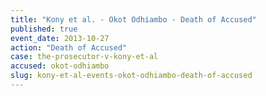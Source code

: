 ```yaml
---
title: "Kony et al. - Okot Odhiambo - Death of Accused"
published: true
event_date: 2013-10-27
action: "Death of Accused"
case: the-prosecutor-v-kony-et-al
accused: okot-odhiambo
slug: kony-et-al-events-okot-odhiambo-death-of-accused
---
```

